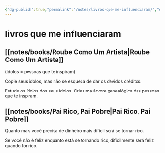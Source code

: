 ```yaml
---
{"dg-publish":true,"permalink":"/notes/livros-que-me-influenciaram/","dgHomeLink":true,"dgPassFrontmatter":false,"dgShowBacklinks":true,"dgShowLocalGraph":false}
---
```


# livros que me influenciaram

## [[notes/books/Roube Como Um Artista|Roube Como Um Artista]]

(ídolos = pessoas que te inspiram)

Copie seus ídolos, mas não se esqueça de dar os devidos créditos.

Estude os ídolos dos seus ídolos. Crie uma árvore genealógica das pessoas que te inspiram.

## [[notes/books/Pai Rico, Pai Pobre|Pai Rico, Pai Pobre]]

Quanto mais você precisa de dinheiro mais difícil será se tornar rico.

Se você não é feliz enquanto está se tornando rico, dificilmente será feliz quando for rico.


